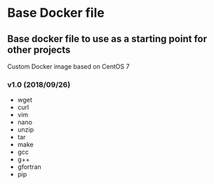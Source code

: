 # Base Docker file
## Base docker file to use as a starting point for other projects

Custom Docker image based on CentOS 7

### v1.0 (2018/09/26)
- wget 
- curl 
- vim
- nano 
- unzip 
- tar 
- make 
- gcc 
- g++ 
- gfortran
- pip

